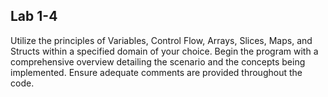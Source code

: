 ## Lab 1-4
Utilize the principles of Variables, Control Flow, Arrays, Slices, Maps, and Structs within a specified domain of your choice. Begin the program with a comprehensive overview detailing the scenario and the concepts being implemented. Ensure adequate comments are provided throughout the code. 